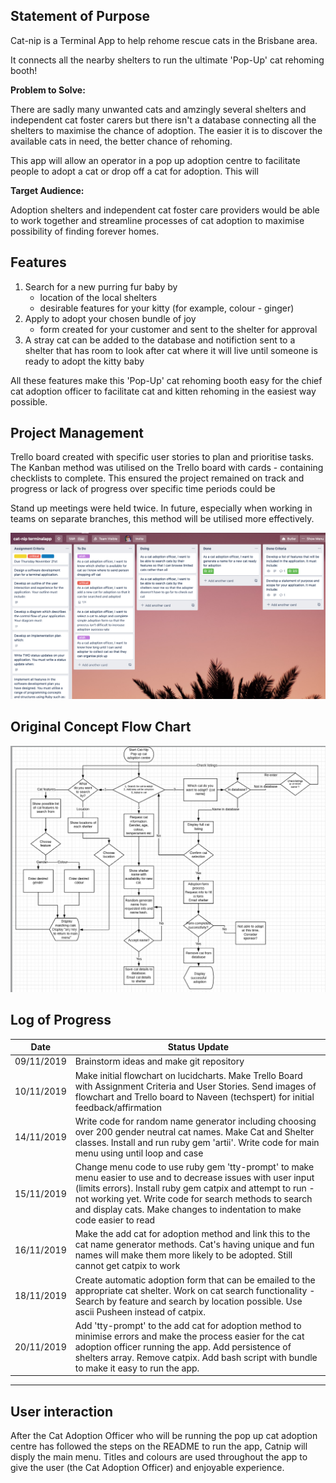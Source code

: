 ## Statement of Purpose ##
Cat-nip is a Terminal App to help rehome rescue cats in the Brisbane area. 

It connects all the nearby shelters to run the ultimate 'Pop-Up' cat rehoming booth!

**Problem to Solve:**

There are sadly many unwanted cats and amzingly several shelters and independent cat foster carers but there isn't a database connecting all the shelters to maximise the chance of adoption. The easier it is to discover the available cats in need, the better chance of rehoming.

This app will allow an operator in a pop up adoption centre to facilitate people to adopt a cat or drop off a cat for adoption. This will 

**Target Audience:**

Adoption shelters and independent cat foster care providers would be able to work together and streamline processes of cat adoption to maximise possibility of finding forever homes.



## Features ##

1. Search for a new purring fur baby by
    - location of the local shelters
    - desirable features for your kitty (for example, colour - ginger)
2. Apply to adopt your chosen bundle of joy
    - form created for your customer and sent to the shelter for approval
3. A stray cat can be added to the database and notifiction sent to a shelter that has room to look after cat where it will live until someone is ready to adopt the kitty baby


All these features make this 'Pop-Up' cat rehoming booth easy for the chief cat adoption officer to facilitate cat and kitten rehoming in the easiest way possible.

## Project Management ##

Trello board created with specific user stories to plan and prioritise tasks. The Kanban method was utilised on the Trello board with cards - containing checklists to complete.
This ensured the project remained on track and progress or lack of progress over specific time periods could be 

Stand up meetings were held twice. In future, especially when working in teams on separate branches, this method will be utilised more effectively.

![demonstration of Trello Baord in action during project](Trello_Board_in_progress.png)



## Original Concept Flow Chart ##
![conept for cat-nip app as a flowcharts](Original_catnip_flowchart.png)


## Log of Progress ##

| Date       | Status Update                                 
|------------|------------------------------|
| 09/11/2019 | Brainstorm ideas and make git repository                                                                                                                                                                        
| 10/11/2019 | Make initial flowchart on lucidcharts. Make Trello Board with Assignment Criteria and User Stories. Send images of flowchart and Trello board to Naveen (techspert) for initial feedback/affirmation          
| 14/11/2019 | Write code for random name generator including choosing over 200 gender neutral cat names. Make Cat and Shelter classes. Install and run ruby gem 'artii'. Write code for main menu using until loop and case 
| 15/11/2019 | Change menu code to use ruby gem 'tty-prompt' to make menu easier to use and to decrease issues with user input (limits errors). Install ruby gem catpix and attempt to run - not working yet. Write code for search methods to search and display cats. Make changes to indentation to make code easier to read |   
| 16/11/2019 | Make the add cat for adoption method and link this to the cat name generator methods. Cat's having unique and fun names will make them more likely to be adopted. Still cannot get catpix to work
|18/11/2019 |  Create automatic adoption form that can be emailed to the appropriate cat shelter. Work on cat search functionality - Search by feature and search by location possible. Use ascii Pusheen instead of catpix.
| 20/11/2019 | Add 'tty-prompt' to the add cat for adoption method to minimise errors and make the process easier for the cat adoption officer running the app. Add persistence of shelters array. Remove catpix. Add bash script with bundle to make it easy to run the app.
-------------------------------------------------------------


## User interaction ##
After the Cat Adoption Officer who will be running the pop up cat adoption centre has followed the steps on the README to run the app, Catnip will disply the main menu. Titles and colours are used throughout the app to give the user (the Cat Adoption Officer) and enjoyable experience.

